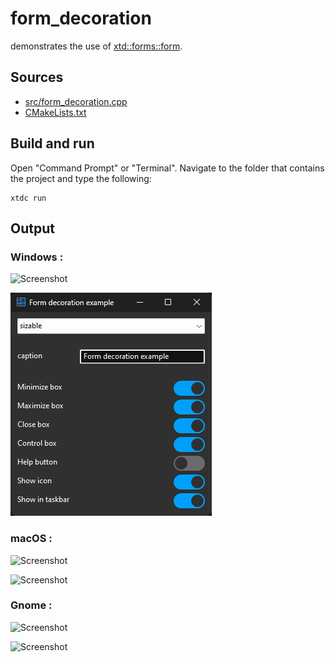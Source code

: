 # form_decoration

demonstrates the use of [xtd::forms::form](https://gammasoft71.github.io/xtd/reference_guides/latest/classxtd_1_1forms_1_1form.html).

## Sources

* [src/form_decoration.cpp](src/form_decoration.cpp)
* [CMakeLists.txt](CMakeLists.txt)

## Build and run

Open "Command Prompt" or "Terminal". Navigate to the folder that contains the project and type the following:

```shell
xtdc run
```

## Output

### Windows :

![Screenshot](../../../../docs/pictures/examples/form_decoration_w.png)

![Screenshot](../../../../docs/pictures/examples/form_decoration_wd.png)

### macOS :

![Screenshot](../../../../docs/pictures/examples/form_decoration_m.png)

![Screenshot](../../../../docs/pictures/examples/form_decoration_md.png)

### Gnome :

![Screenshot](../../../../docs/pictures/examples/form_decoration_g.png)

![Screenshot](../../../../docs/pictures/examples/form_decoration_gd.png)
